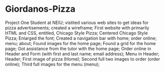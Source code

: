 # Giordanos-Pizza
Project One
Student at NEIU; 
vistited various web sites to get ideas for pizza advertisements;
created a wireframe;
First website with primarily HTML and CSS, entitled, Chicago Style Pizza;
Centered Chicago Style Pizza;
Enlarged the font;
Created a navigation bar with home; order online; menu; about;
Found images for the home page;
Found a grid for the home page;
Got assistance from the tutor with the home page;
Order online in Header and Form (with first and last name; email address);
Menu in Header;
Header;
First image of pizza (Home);
Second full two images to order (order online);
Third full images for the menu (menu);

